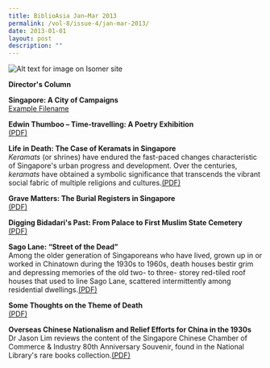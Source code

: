 ```yaml
---
title: BiblioAsia Jan–Mar 2013
permalink: /vol-8/issue-4/jan-mar-2013/
date: 2013-01-01
layout: post
description: ""
---
```

![Alt text for image on Isomer site](/images/covers/ba8-4.jpg)

**Director's Column**

**Singapore: A City of Campaigns**<br>[Example Filename](/files/pdf/vol-8/issue-4/v8-issue4_CityofCampaigns.pdf)

**Edwin Thumboo – Time-travelling: A Poetry Exhibition**<br>[(PDF)](/files/pdf/vol-8/issue-4/v8-issue4_PoetryExhibition.pdf)

**Life in Death: The Case of Keramats in Singapore**<br>
*Keramats* (or shrines) have endured the fast-paced changes characteristic of Singapore's urban progress and development. Over the centuries, *keramats* have obtained a symbolic significance that transcends the vibrant social fabric of multiple religions and cultures.[(PDF)](/files/pdf/vol-8/issue-4/v8-issue4_Keramats.pdf)

**Grave Matters: The Burial Registers in Singapore**<br>[(PDF)](/files/pdf/vol-8/issue-4/v8-issue4_GraveMatters.pdf)

**Digging Bidadari's Past: From Palace to First Muslim State Cemetery**<br>[(PDF)](/files/pdf/vol-8/issue-4/v8-issue4_BidadariPast.pdf)

**Sago Lane: “Street of the Dead”**<br>
Among the older generation of Singaporeans who have lived, grown up in or worked in Chinatown during the 1930s to 1960s, death houses bestir grim and depressing memories of the old two- to three- storey red-tiled roof houses that used to line Sago Lane, scattered intermittently among residential dwellings.[(PDF)](/files/pdf/vol-8/issue-4/v8-issue4_SagoLane.pdf)

**Some Thoughts on the Theme of Death**<br>[(PDF)](/files/pdf/vol-8/issue-4/v8-issue4_ThemeDeath.pdf)

**Overseas Chinese Nationalism and Relief Efforts for China in the 1930s**<br>
Dr Jason Lim reviews the content of the Singapore Chinese Chamber of Commerce & Industry 80th Anniversary Souvenir, found in the National Library's rare books collection.[(PDF)](/files/pdf/vol-8/issue-4/v8-issue4_ChinaReliefEfforts.pdf)